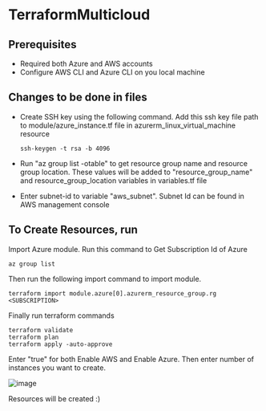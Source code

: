 # TerraformMulticloud

## Prerequisites
- Required both Azure and AWS accounts
- Configure AWS CLI and Azure CLI on you local machine

## Changes to be done in files

- Create SSH key using the following command. Add this ssh key file path to module/azure_instance.tf file in azurerm_linux_virtual_machine resource

      ssh-keygen -t rsa -b 4096

- Run "az group list -otable" to get resource group name and resource group location. These values will be added to "resource_group_name" and resource_group_location variables in variables.tf file
- Enter subnet-id to variable "aws_subnet". Subnet Id can be found in AWS management console 


## To Create Resources, run

Import Azure module. Run this command to Get Subscription Id of Azure

    az group list

Then run the following import command to import module.

    terraform import module.azure[0].azurerm_resource_group.rg <SUBSCRIPTION>
    
 Finally run terraform commands
 
    terraform validate
    terraform plan
    terraform apply -auto-approve
    
Enter "true" for both Enable AWS and Enable Azure. Then enter number of instances you want to create.
    
![image](https://user-images.githubusercontent.com/71825816/236160454-fec62265-6d62-48f7-876f-ffa340c02c16.png)

Resources will be created :) 
  

    
    
 

